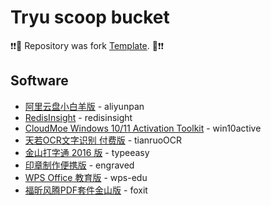 # Tryu scoop bucket

❗❗🎉 Repository was fork [Template](https://github.com/Ash258/GenericBucket/edit/master/README.md).  🎉❗❗

## Software

* [阿里云盘小白羊版](https://github.com/liupan1890/aliyunpan) - aliyunpan
* [RedisInsight](https://redis.com/redis-enterprise/redis-insight/) - redisinsight
* [CloudMoe Windows 10/11 Activation Toolkit](https://github.com/TGSAN/CMWTAT_Digital_Edition) - win10active
* [天若OCR文字识别 付费版](https://www.kzwr.com/kzwrfs?fid=f03ff7081de3s1xpkv.7z) - tianruoOCR
* [金山打字通 2016 版](https://www.51dzt.com/rubik/?_position=51dzt) - typeeasy
* [印章制作便携版](https://www.kzwr.com/kzwrfs?fid=b91b9b92c550kdv8oe.7z) - engraved
* [WPS Office 教育版](https://ncre.neea.edu.cn/html1/report/1507/861-1.htm) - wps-edu
* [福昕风腾PDF套件金山版](https://www.kzwr.com/kzwrfs?fid=f426863192c4y10era.msi) - foxit
